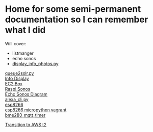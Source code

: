# Home for some semi-permanent documentation so I can remember what I did

Will cover:

- listmanger
- echo sonos
- [display_info_photos.py](/display_info_photos)
 
[queue2solr.py](/queue2solr)  
[Info Display](/info_display)  
[EC2 Box](/ec2)   
[Raspi Sonos](/raspi_sonos)  
[Echo Sonos Diagram](/echo_sonos_diagram)   
[alexa_cli.py](/alexa_cli)   
[esp8266](/esp8266)   
[esp8266 micropython vagrant](/esp8266_micropython_vagrant)  
[bme280_mqtt_timer](/bme280_mqtt_timer)  

[Transition to AWS t2](/transition_to_t2)



